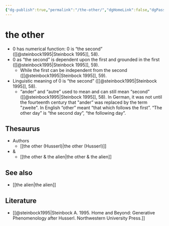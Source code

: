 ```yaml
---
{"dg-publish":true,"permalink":"/the-other/","dgHomeLink":false,"dgPassFrontmatter":false}
---
```


# the other
- 0 has numerical function: 0 is “the second” ([[@steinbock1995|Steinbock 1995]], 58).
- 0 as “the second” is dependent upon the first and grounded in the first ([[@steinbock1995|Steinbock 1995]], 59).
	- While the first can be independent from the second ([[@steinbock1995|Steinbock 1995]], 59).
- Linguistic meaning of 0 is “the second” ([[@steinbock1995|Steinbock 1995]], 58).
	- “ander” and “autre” used to mean and can still mean “second” ([[@steinbock1995|Steinbock 1995]], 58). In German, it was not until the fourteenth century that "ander” was replaced by the term "zweite". In English “other” meant “that which follows the first”. “The other day” is “the second day”, “the following day”.


## Thesaurus
- Authors
	- [[the other (Husserl)|the other (Husserl)]]
- &
	- [[the other & the alien|the other & the alien]]


## See also
- [[the alien|the alien]]



## Literature
- [[@steinbock1995|Steinbock A. 1995. Home and Beyond: Generative Phenomenology after Husserl. Northwestern University Press.]]

